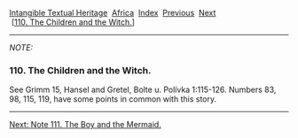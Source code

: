 [Intangible Textual Heritage](../../index)  [Africa](../index) 
[Index](index)  [Previous](jas109n)  [Next](jas111n)   
 \[[110. The Children and the Witch.](jas110)\]

------------------------------------------------------------------------

*NOTE:* 

### 110. The Children and the Witch.

See Grimm 15, Hansel and Gretel, Bolte u. Polívka 1:115-126. Numbers 83,
98, 115, 119, have some points in common with this story.

------------------------------------------------------------------------

[Next: Note 111. The Boy and the Mermaid.](jas111n)
